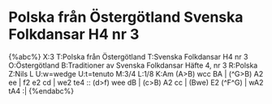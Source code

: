 # Polska från Östergötland Svenska Folkdansar H4 nr 3

{%abc%}
X:3
T:Polska från Östergötland
T:Svenska Folkdansar H4 nr 3
O:Östergötland
B:Traditioner av Svenska Folkdansar Häfte 4, nr 3
R:Polska
Z:Nils L
U:w=wedge
U:t=tenuto
M:3/4
L:1/8
K:Am
(A>B) wcc BA | (^G>B) A2 ee | f2 e2 cd | we2 te4 ::
(d>f) wee dB | (c>B) A2 cc | (Bwe) E2 (^F^G) | wA2 tA4 :|
{%endabc%}
